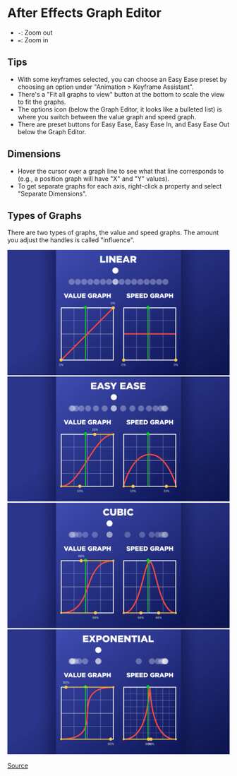 # After Effects Graph Editor

- `-`: Zoom out
- `=`: Zoom in

## Tips

- With some keyframes selected, you can choose an Easy Ease preset by choosing an option under "Animation > Keyframe Assistant".
- There's a "Fit all graphs to view" button at the bottom to scale the view to fit the graphs.
- The options icon (below the Graph Editor, it looks like a bulleted list) is where you switch between the value graph and speed graph.
- There are preset buttons for Easy Ease, Easy Ease In, and Easy Ease Out below the Graph Editor.

## Dimensions

- Hover the cursor over a graph line to see what that line corresponds to (e.g., a position graph will have "X" and "Y" values).
- To get separate graphs for each axis, right-click a property and select "Separate Dimensions".

## Types of Graphs

There are two types of graphs, the value and speed graphs. The amount you adjust the handles is called "influence". 

![Linear](assets/after-effects-graph-linear.png)
![Easy Ease](assets/after-effects-graph-easy-ease.png)
![Cubic](assets/after-effects-graph-cubic.png)
![Exponential](assets/after-effects-graph-exponential.png)

[Source](https://www.schoolofmotion.com/blog/graph-editor-after-effects/)